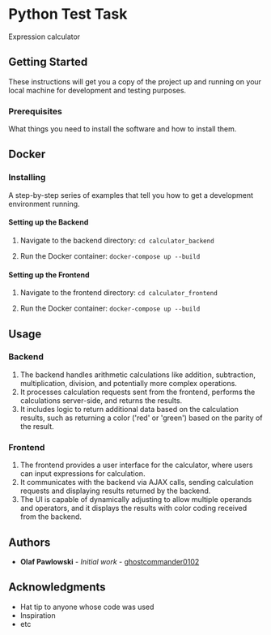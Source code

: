 # Python Test Task

Expression calculator

## Getting Started

These instructions will get you a copy of the project up and running on your local machine for development and testing purposes.

### Prerequisites

What things you need to install the software and how to install them.

## Docker

### Installing

A step-by-step series of examples that tell you how to get a development environment running.

#### Setting up the Backend

1. Navigate to the backend directory:
`cd calculator_backend`

2. Run the Docker container: `docker-compose up --build`


#### Setting up the Frontend

1. Navigate to the frontend directory: `cd calculator_frontend`

2. Run the Docker container: `docker-compose up --build`


## Usage

### Backend
1. The backend handles arithmetic calculations like addition, subtraction, multiplication, division, and potentially more complex operations.
2. It processes calculation requests sent from the frontend, performs the calculations server-side, and returns the results.
3. It includes logic to return additional data based on the calculation results, such as returning a color ('red' or 'green') based on the parity of the result.

### Frontend
1. The frontend provides a user interface for the calculator, where users can input expressions for calculation.
2. It communicates with the backend via AJAX calls, sending calculation requests and displaying results returned by the backend.
3. The UI is capable of dynamically adjusting to allow multiple operands and operators, and it displays the results with color coding received from the backend.

## Authors

* **Olaf Pawlowski** - *Initial work* - [ghostcommander0102](https://github.com/ghostcommander0102)


## Acknowledgments

* Hat tip to anyone whose code was used
* Inspiration
* etc


